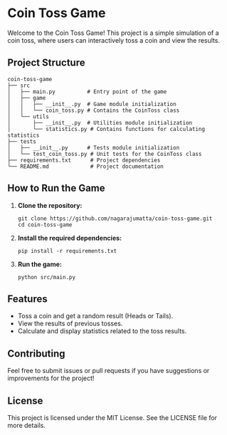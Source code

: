 # Coin Toss Game

Welcome to the Coin Toss Game! This project is a simple simulation of a coin toss, where users can interactively toss a coin and view the results.

## Project Structure

```
coin-toss-game
├── src
│   ├── main.py          # Entry point of the game
│   ├── game
│   │   ├── __init__.py  # Game module initialization
│   │   └── coin_toss.py # Contains the CoinToss class
│   └── utils
│       ├── __init__.py  # Utilities module initialization
│       └── statistics.py # Contains functions for calculating statistics
├── tests
│   ├── __init__.py      # Tests module initialization
│   └── test_coin_toss.py # Unit tests for the CoinToss class
├── requirements.txt      # Project dependencies
└── README.md             # Project documentation
```

## How to Run the Game

1. **Clone the repository:**
   ```
   git clone https://github.com/nagarajumatta/coin-toss-game.git
   cd coin-toss-game
   ```

2. **Install the required dependencies:**
   ```
   pip install -r requirements.txt
   ```

3. **Run the game:**
   ```
   python src/main.py
   ```

## Features

- Toss a coin and get a random result (Heads or Tails).
- View the results of previous tosses.
- Calculate and display statistics related to the toss results.

## Contributing

Feel free to submit issues or pull requests if you have suggestions or improvements for the project!

## License

This project is licensed under the MIT License. See the LICENSE file for more details.